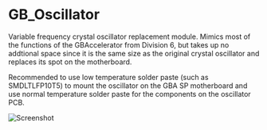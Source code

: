 # GB_Oscillator

Variable frequency crystal oscillator replacement module. Mimics most of the functions of the GBAccelerator from Division 6, but takes up no addtional space since it is the same size as the original crystal oscillator and replaces its spot on the motherboard.

Recommended to use low temperature solder paste (such as SMDLTLFP10T5) to mount the oscillator on the GBA SP motherboard and use normal temperature solder paste for the components on the oscillator PCB.

![Screenshot](https://github.com/Ax-Py/Gameboy-Advance-Crystal-Accelerator/blob/main/GBA-Crystal_Accel.png?raw=true)
